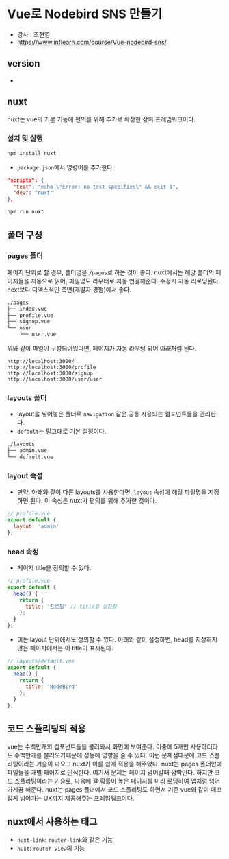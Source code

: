 # Vue로 Nodebird SNS 만들기

- 강사 : 조현영
- https://www.inflearn.com/course/Vue-nodebird-sns/

## version

-

## nuxt

nuxt는 vue의 기본 기능에 편의를 위해 추가로 확장한 상위 프레임워크이다.

### 설치 및 실행

```bash
npm install nuxt
```

- `package.json`에서 명령어를 추가한다.

```json
"scripts": {
  "test": "echo \"Error: no test specified\" && exit 1",
  "dev": "nuxt"
},
```

```bash
npm run nuxt
```

## 폴더 구성

### pages 폴더

페이지 단위로 할 경우, 폴더명을 `/pages`로 하는 것이 좋다.
nuxt에서는 해당 폴더의 페이지들을 자동으로 읽어, 파일명도 라우터로 자동 연결해준다.
수정시 자동 리로딩된다.
next보다 디엑스적인 측면(개발자 경험)에서 좋다.

```bash
./pages
├── index.vue
├── profile.vue
├── signup.vue
└── user
    └── user.vue
```

위와 같이 파일이 구성되어있다면, 페이지가 자동 라우팅 되어 아래처럼 된다.

```
http://localhost:3000/
http://localhost:3000/profile
http://localhost:3000/signup
http://localhost:3000/user/user
```

### layouts 폴더

- layout을 넣어놓은 폴더로 `navigation` 같은 공통 사용되는 컴포넌트들을 관리한다.
- `default`는 말그대로 기본 설정이다.

```bash
./layouts
├── admin.vue
└── default.vue
```

### layout 속성

- 만약, 아래와 같이 다른 layouts를 사용한다면, `layout` 속성에 해당 파일명을 지정하면 된다. 이 속성은 nuxt가 편의를 위해 추가한 것이다.

```javascript
// profile.vue
export default {
  layout: 'admin'
};
```

### head 속성

- 페이지 title을 정의할 수 있다.

```javascript
// profile.vue
export default {
  head() {
    return {
      title: '프로필' // title을 설정함
    };
  }
};
```

- 이는 layout 단위에서도 정의할 수 있다. 아래와 같이 설정하면, head를 지정하지 않은 페이지에서는 이 title이 표시된다.

```javascript
// layouts/default.vue
export default {
  head() {
    return {
      title: 'NodeBird'
    };
  }
};
```

## 코드 스플리팅의 적용

vue는 수백만개의 컴포넌트들을 불러와서 화면에 보여준다.
이중에 5개만 사용하더라도 수백만개를 불러오기때문에 성능에 영향을 줄 수 있다.
이런 문제점때문에 코드 스플리팅이라는 기술이 나오고 nuxt가 이를 쉽게 적용을 해주었다.
nuxt는 pages 폴더안에 파일들을 개별 페이지로 인식한다. 여기서 문제는 페이지 넘어갈때 깜빡인다.
하지만 코드 스플리팅이라는 기술로, 다음에 갈 확률이 높은 페이지를 미리 로딩하여 앱처럼 넘어가게끔 해준다.
nuxt는 pages 폴더에서 코드 스플리팅도 하면서 기존 vue와 같이 매끄럽게 넘어가는 UX까지 제공해주는 프레임워크이다.

## nuxt에서 사용하는 태그

- `nuxt-link`: `router-link`와 같은 기능
- `nuxt`: `router-view`의 기능

